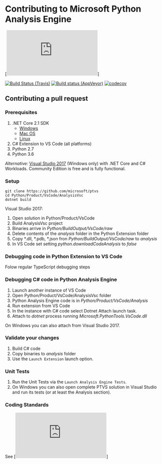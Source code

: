 # Contributing to Microsoft Python Analysis Engine
[![Contributing to Python Tools for Visual Studio](https://github.com/Microsoft/PTVS/blob/master/CONTRIBUTING.md)]

[![Build Status (Travis)](https://travis-ci.org/Microsoft/vscode-python.svg?branch=master)](https://travis-ci.org/Microsoft/vscode-python) [![Build status (AppVeyor)](https://ci.appveyor.com/api/projects/status/s0pt8d79gqw222j7?svg=true)](https://ci.appveyor.com/project/DonJayamanne/vscode-python-v3vd6) [![codecov](https://codecov.io/gh/Microsoft/vscode-python/branch/master/graph/badge.svg)](https://codecov.io/gh/Microsoft/vscode-python)


## Contributing a pull request

### Prerequisites

1. .NET Core 2.1 SDK
   - [Windows](https://www.microsoft.com/net/learn/get-started/windows)
   - [Mac OS](https://www.microsoft.com/net/learn/get-started/macos)
   - [Linux](https://www.microsoft.com/net/learn/get-started/linux/rhel)
2. C# Extension to VS Code (all platforms)
3. Python 2.7
4. Python 3.6

*Alternative:* [Visual Studio 2017](https://www.visualstudio.com/downloads/) (Windows only) with .NET Core and C# Workloads. Community Edition is free and is fully functional.

### Setup

```shell
git clone https://github.com/microsoft/ptvs
cd Python/Product/VsCode/AnalysisVsc
dotnet build
```

Visual Studio 2017:
1. Open solution in Python/Product/VsCode
2. Build AnalysisVsc project
3. Binaries arrive in *Python/BuildOutput/VsCode/raw*
4. Delete contents of the *analysis* folder in the Python Extension folder
5. Copy *.dll, *.pdb, *.json fron *Python/BuildOutput/VsCode/raw* to *analysis*
6. In VS Code set setting *python.downloadCodeAnalysis* to *false*

### Debugging code in Python Extension to VS Code
Folow regular TypeScript debugging steps

### Debugging C# code in Python Analysis Engine
1. Launch another instance of VS Code
2. Open Python/Product/VsCode/AnalysisVsc folder
3. Python Analysis Engine code is in *Python/Product/VsCode/Analysis*
4. Run extension from VS Code
5. In the instance with C# code select Dotnet Attach launch task.
6. Attach to *dotnet* process running *Microsoft.PythonTools.VsCode.dll*

On Windows you can also attach from Visual Studio 2017.

### Validate your changes

1. Build C# code
2. Copy binaries to *analysis* folder
3. Use the `Launch Extension` launch option.

### Unit Tests
1. Run the Unit Tests via the `Launch Analysis Engine Tests`.
2. On Windows you can also open complete PTVS solution in Visual Studio and run its tests (or at least the Analysis section).


### Coding Standards
See [![Contributing to Python Tools for Visual Studio](https://github.com/Microsoft/PTVS/blob/master/CONTRIBUTING.md)]
